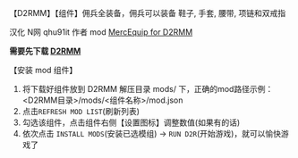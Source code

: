 【D2RMM】【组件】佣兵全装备，佣兵可以装备 鞋子, 手套, 腰带, 项链和双戒指

汉化 N网 qhu91it 作者 mod [MercEquip for D2RMM](https://www.nexusmods.com/diablo2resurrected/mods/193) 

**需要先下载 [D2RMM](https://mod.3dmgame.com/mod/199466)**


【安装 mod 组件】

1. 将下载好组件放到 D2RMM 解压目录 mods/ 下，正确的mod路径示例：<D2RMM目录>/mods/<组件名称>/mod.json
2. 点击`REFRESH MOD LIST`(刷新列表) 
3. 勾选该组件，点击组件右侧【设置图标】调整数值(如果有的话)
4. 依次点击 `INSTALL MODS`(安装已选模组) -> `RUN D2R`(开始游戏)，就可以愉快游戏了

